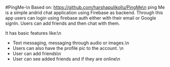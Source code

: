 #PingMe-\n
Based on: https://github.com/harshapulikollu/PingMe\n
ping Me is a simple andrid chat application using Firebase as backend.
Through this app users can login using firebase auth either with their email or Google signIn.
Users can add friends and then chat with them.

It has basic features like:\n
- Text messaging, messaging through audio or images.\n
- Users can also have the profile pic to the account.
\n
- User can add friends\n
- User can see added friends and if they are online\n